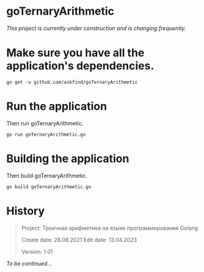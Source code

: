 goTernaryArithmetic
======

_This project is currently under construction and is changing frequently._

# Make sure you have all the application's dependencies.

```
go get -u github.com/askfind/goTernaryArithmetic
```

# Run the application

Then run goTernaryArithmetic.

```
go run goTernaryArithmetic.go
```

# Building the application

Then build goTernaryArithmetic.

```
go build goTernaryArithmetic.go
```

# History

 > Project: Троичная арифметика на языке программирования Golang
 >
 > Create date: 28.08.2021
 > Edit date:   13.04.2023
 >
 > Version:		1.01


_To be continued..._
